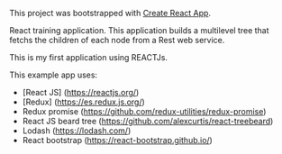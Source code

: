 This project was bootstrapped with [Create React App](https://github.com/facebookincubator/create-react-app).

React training application. 
This application builds a multilevel tree that fetchs
the children of each node from a Rest web service.

This is my first application using REACTJs.

This example app uses:
- [React JS] (https://reactjs.org/)
- [Redux] (https://es.redux.js.org/)
- Redux promise (https://github.com/redux-utilities/redux-promise)
- React JS beard tree (https://github.com/alexcurtis/react-treebeard)
- Lodash (https://lodash.com/)
- React bootstrap (https://react-bootstrap.github.io/)


